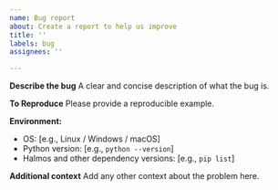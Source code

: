 ```yaml
---
name: Bug report
about: Create a report to help us improve
title: ''
labels: bug
assignees: ''

---
```


**Describe the bug**
A clear and concise description of what the bug is.

**To Reproduce**
Please provide a reproducible example.

**Environment:**
 - OS: [e.g., Linux / Windows / macOS]
 - Python version: [e.g., `python --version`]
 - Halmos and other dependency versions: [e.g., `pip list`]

**Additional context**
Add any other context about the problem here.
